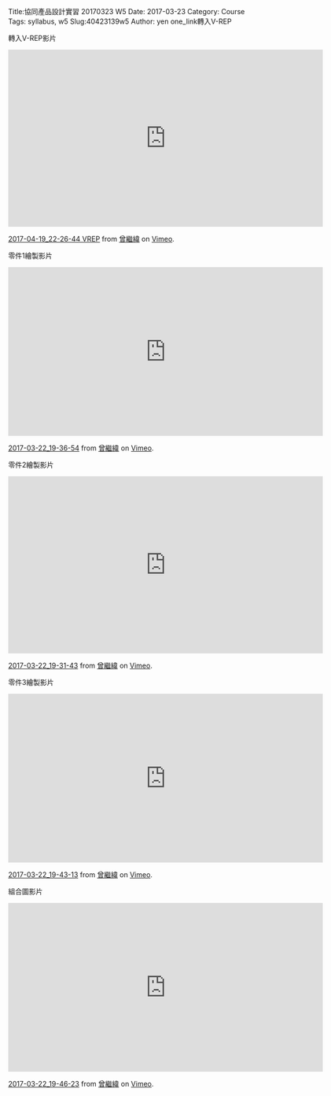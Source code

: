 Title:協同產品設計實習 20170323 W5
Date: 2017-03-23
Category: Course
Tags: syllabus, w5
Slug:40423139w5
Author: yen
one_link轉入V-REP

<!-- PELICAN_END_SUMMARY -->

轉入V-REP影片


<iframe src="https://player.vimeo.com/video/213890908" width="640" height="360" frameborder="0" webkitallowfullscreen mozallowfullscreen allowfullscreen></iframe> <p><a href="https://vimeo.com/213890908">2017-04-19_22-26-44 VREP</a> from <a href="https://vimeo.com/user57418042">曾繼緯</a> on <a href="https://vimeo.com">Vimeo</a>.</p>


零件1繪製影片

<iframe src="https://player.vimeo.com/video/209551257" width="640" height="343" frameborder="0" webkitallowfullscreen mozallowfullscreen allowfullscreen></iframe> <p><a href="https://vimeo.com/209551257">2017-03-22_19-36-54</a> from <a href="https://vimeo.com/user57418042">曾繼緯</a> on <a href="https://vimeo.com">Vimeo</a>.</p>


零件2繪製影片

<iframe src="https://player.vimeo.com/video/209551229" width="640" height="360" frameborder="0" webkitallowfullscreen mozallowfullscreen allowfullscreen></iframe> <p><a href="https://vimeo.com/209551229">2017-03-22_19-31-43</a> from <a href="https://vimeo.com/user57418042">曾繼緯</a> on <a href="https://vimeo.com">Vimeo</a>.</p>


零件3繪製影片

<iframe src="https://player.vimeo.com/video/209551204" width="640" height="343" frameborder="0" webkitallowfullscreen mozallowfullscreen allowfullscreen></iframe> <p><a href="https://vimeo.com/209551204">2017-03-22_19-43-13</a> from <a href="https://vimeo.com/user57418042">曾繼緯</a> on <a href="https://vimeo.com">Vimeo</a>.</p>


組合圖影片

<iframe src="https://player.vimeo.com/video/209551706" width="640" height="343" frameborder="0" webkitallowfullscreen mozallowfullscreen allowfullscreen></iframe> <p><a href="https://vimeo.com/209551706">2017-03-22_19-46-23</a> from <a href="https://vimeo.com/user57418042">曾繼緯</a> on <a href="https://vimeo.com">Vimeo</a>.</p>


